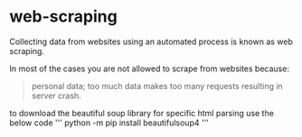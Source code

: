 # web-scraping

Collecting data from websites using an automated process is known as web scraping.

In most of the cases you are not allowed to scrape from websites  because:

  >personal data;
  >too much data makes too many requests resulting in server crash.

to download the beautiful soup library for specific html parsing use the below code
'''
python -m pip install beautifulsoup4
'''
